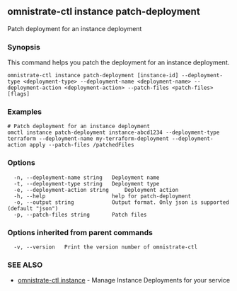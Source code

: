 ## omnistrate-ctl instance patch-deployment

Patch deployment for an instance deployment

### Synopsis

This command helps you patch the deployment for an instance deployment.

```
omnistrate-ctl instance patch-deployment [instance-id] --deployment-type <deployment-type> --deployment-name <deployment-name> --deployment-action <deployment-action> --patch-files <patch-files> [flags]
```

### Examples

```
# Patch deployment for an instance deployment
omctl instance patch-deployment instance-abcd1234 --deployment-type terraform --deployment-name my-terraform-deployment --deployment-action apply --patch-files /patchedFiles
```

### Options

```
  -n, --deployment-name string   Deployment name
  -t, --deployment-type string   Deployment type
  -e, --deployment-action string     Deployment action
  -h, --help                     help for patch-deployment
  -o, --output string            Output format. Only json is supported (default "json")
  -p, --patch-files string       Patch files
```

### Options inherited from parent commands

```
  -v, --version   Print the version number of omnistrate-ctl
```

### SEE ALSO

- [omnistrate-ctl instance](omnistrate-ctl_instance.md) - Manage Instance Deployments for your service

